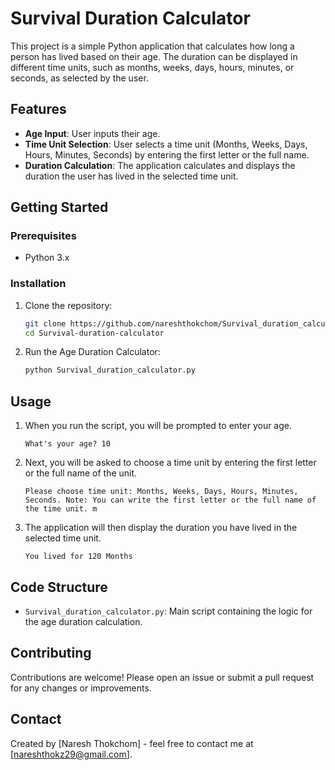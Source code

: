 # Survival Duration Calculator

This project is a simple Python application that calculates how long a person has lived based on their age. The duration can be displayed in different time units, such as months, weeks, days, hours, minutes, or seconds, as selected by the user.

## Features

- **Age Input**: User inputs their age.
- **Time Unit Selection**: User selects a time unit (Months, Weeks, Days, Hours, Minutes, Seconds) by entering the first letter or the full name.
- **Duration Calculation**: The application calculates and displays the duration the user has lived in the selected time unit.

## Getting Started

### Prerequisites

- Python 3.x

### Installation

1. Clone the repository:
    ```bash
    git clone https://github.com/nareshthokchom/Survival_duration_calculator.git
    cd Survival-duration-calculator
    ```

2. Run the Age Duration Calculator:
    ```bash
    python Survival_duration_calculator.py
    ```

## Usage

1. When you run the script, you will be prompted to enter your age.
    ```
    What's your age? 10
    ```
2. Next, you will be asked to choose a time unit by entering the first letter or the full name of the unit.
    ```
    Please choose time unit: Months, Weeks, Days, Hours, Minutes, Seconds. Note: You can write the first letter or the full name of the time unit. m
    ```
3. The application will then display the duration you have lived in the selected time unit.
    ```
    You lived for 120 Months
    ```


## Code Structure

- `Survival_duration_calculator.py`: Main script containing the logic for the age duration calculation.

## Contributing

Contributions are welcome! Please open an issue or submit a pull request for any changes or improvements.

## Contact

Created by [Naresh Thokchom] - feel free to contact me at [nareshthokz29@gmail.com].


